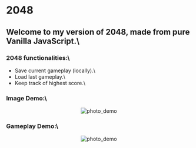 # 2048

## Welcome to my version of 2048, made from pure Vanilla JavaScript.\

### 2048 functionalities:\
- Save current gameplay (locally).\
- Load last gameplay.\
- Keep track of highest score.\

### Image Demo:\
<p align="center">
  <img src="https://github.com/user-attachments/assets/8fd8390d-0daa-4eeb-ba4b-a5c6ef567fe6" alt="photo_demo"></img> 
</p>

### Gameplay Demo:\

<p align="center">
  <img src="https://github.com/user-attachments/assets/8bd46beb-a068-4b95-902c-4d25834707a0" alt="photo_demo"></img> 
</p>

